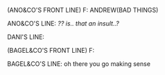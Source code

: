 (ANO&CO'S FRONT LINE) F: ANDREW(BAD THINGS)

ANO&CO'S LINE: _?? is.. that an insult..?_

DANI'S LINE:

(BAGEL&CO'S FRONT LINE) F:

BAGEL&CO'S LINE: oh there you go making sense
